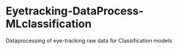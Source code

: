 # Eyetracking-DataProcess-MLclassification
Dataprocessing of eye-tracking raw data for Classification models 
